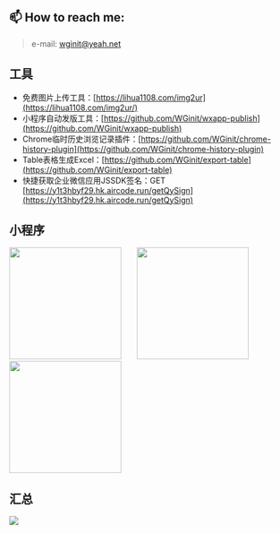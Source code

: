 
##  📫 How to reach me: 
> e-mail: wginit@yeah.net
>

## 工具
+ 免费图片上传工具：[https://lihua1108.com/img2ur](https://lihua1108.com/img2ur/)
+ 小程序自动发版工具：[https://github.com/WGinit/wxapp-publish](https://github.com/WGinit/wxapp-publish)
+ Chrome临时历史浏览记录插件：[https://github.com/WGinit/chrome-history-plugin](https://github.com/WGinit/chrome-history-plugin)
+ Table表格生成Excel：[https://github.com/WGinit/export-table](https://github.com/WGinit/export-table)
+ 快捷获取企业微信应用JSSDK签名：GET [https://y1t3hbyf29.hk.aircode.run/getQySign](https://y1t3hbyf29.hk.aircode.run/getQySign)

## 小程序
<div align=left>
<img src="https://i.imgur.com/DGijaX5.jpg"  width="200" /> &nbsp; &nbsp; &nbsp; 
<img src="https://i.imgur.com/LMk1JAa.jpg"  width="200" /> &nbsp; &nbsp; &nbsp; 
<img src="https://i.imgur.com/3mSVlko.jpg"  width="200" /> 
</div>


## 汇总

![](https://github-readme-stats.vercel.app/api?username=wginit&show_icons=true&locale=cn)




<!--
**WGinit/WGinit** is a ✨ _special_ ✨ repository because its `README.md` (this file) appears on your GitHub profile.

Here are some ideas to get you started:

- 🔭 I’m currently working on ...
- 🌱 I’m currently learning ...
- 👯 I’m looking to collaborate on ...
- 🤔 I’m looking for help with ...
- 💬 Ask me about ...
- 📫 How to reach me: ...
- 😄 Pronouns: ...
- ⚡ Fun fact: ...
-->

